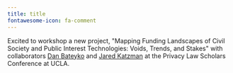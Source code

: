 ```yaml
---
title: title
fontawesome-icon: fa-comment
---
```


Excited to workshop a new project, "Mapping Funding Landscapes of Civil Society and Public Interest Technologies: Voids, Trends, and Stakes" with collaborators [Dan Bateyko](https://www.dbateyko.info) and [Jared Katzman](http://jaredleekatzman.com) at the Privacy Law Scholars Conference at UCLA.